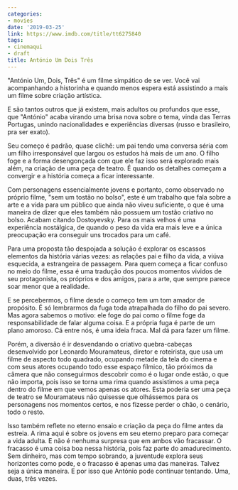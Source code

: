 ```yaml
---
categories:
- movies
date: '2019-03-25'
link: https://www.imdb.com/title/tt6275840
tags:
- cinemaqui
- draft
title: António Um Dois Três
---
```


"António Um, Dois, Três" é um filme simpático de se ver. Você vai acompanhando a historinha e quando menos espera está assistindo a mais um filme sobre criação artística.

E são tantos outros que já existem, mais adultos ou profundos que esse, que "António" acaba virando uma brisa nova sobre o tema, vinda das Terras Portugas, unindo nacionalidades e experiências diversas (russo e brasileiro, pra ser exato).

Seu começo é padrão, quase clichê: um pai tendo uma conversa séria com um filho irresponsável que largou os estudos há mais de um ano. O filho foge e a forma desengonçada com que ele faz isso será explorado mais além, na criação de uma peça de teatro. É quando os detalhes começam a convergir e a história começa a ficar interessante.

Com personagens essencialmente jovens e portanto, como observado no próprio filme, "sem um tostão no bolso", este é um trabalho que fala sobre a arte e a vida para um público que ainda não viveu suficiente, o que é uma maneira de dizer que eles também não possuem um tostão criativo no bolso. Acabam citando Dostoyevsky. Para os mais velhos é uma experiência nostálgica, de quando o peso da vida era mais leve e a única preocupação era conseguir uns trocados para um café.

Para uma proposta tão despojada a solução é explorar os escassos elementos da história várias vezes: as relações pai e filho da vida, a viúva esquecida, a estrangeira de passagem. Para quem começa a ficar confuso no meio do filme, essa é uma tradução dos poucos momentos vividos de seu protagonista, os próprios e dos amigos, para a arte, que sempre parece soar menor que a realidade.

E se percebermos, o filme desde o começo tem um tom amador de propósito. É só lembrarmos da fuga toda atrapalhada do filho do pai severo. Mas agora sabemos o motivo: ele foge do pai como o filme foge da responsabilidade de falar alguma coisa. E a própria fuga é parte de um plano amoroso. Cá entre nós, é uma ideia fraca. Mal dá para fazer um filme.

Porém, a diversão é ir desvendando o criativo quebra-cabeças desenvolvido por Leonardo Mouramateus, diretor e roteirista, que usa um filme de aspecto todo quadrado, ocupando metade da tela do cinema e com seus atores ocupando todo esse espaço fílmico, tão próximos da câmera que não conseguirmos descobrir como é o lugar onde estão, o que não importa, pois isso se torna uma rima quando assistimos a uma peça dentro do filme em que vemos apenas os atores. Esta poderia ser uma peça de teatro se Mouramateus não quisesse que olhássemos para os personagens nos momentos certos, e nos fizesse perder o chão, o cenário, todo o resto.

Isso também reflete no eterno ensaio e criação da peça do filme antes da estreia. A rima aqui é sobre os jovens em seu eterno preparo para começar a vida adulta. E não é nenhuma surpresa que em ambos vão fracassar. O fracasso é uma coisa boa nessa história, pois faz parte do amadurecimento. Sem dinheiro, mas com tempo sobrando, a juventude explora seus horizontes como pode, e o fracasso é apenas uma das maneiras. Talvez seja a única maneira. E por isso que António pode continuar tentando. Uma, duas, três vezes.